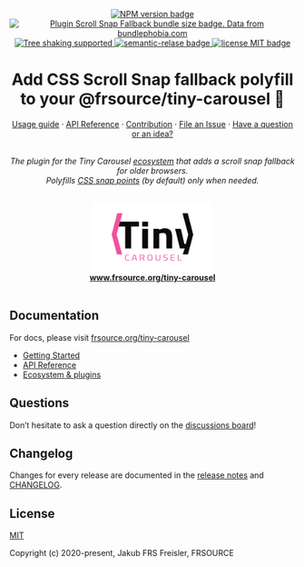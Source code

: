 <p align="center">
  <a href="https://www.npmjs.com/package/">
    <img src="https://img.shields.io/npm/v/@frsource/tiny-carousel-plugin-scroll-snap-fallback" alt="NPM version badge">
  </a>
  <a href="https://bundlephobia.com/result?p=@frsource/tiny-carousel-plugin-scroll-snap-fallback" title="Visit bundlephobia for more details!">
    <img src="https://img.shields.io/bundlephobia/minzip/@frsource/tiny-carousel-plugin-scroll-snap-fallback" alt="Plugin Scroll Snap Fallback bundle size badge. Data from bundlephobia.com">
  </a>
  <a href="https://bundlephobia.com/result?p=@frsource/tiny-carousel-plugin-scroll-snap-fallback">
    <img src="https://badgen.net/bundlephobia/tree-shaking/@frsource/tiny-carousel-plugin-scroll-snap-fallback" alt="Tree shaking supported">
  </a>
  <a href="https://github.com/semantic-release/semantic-release">
    <img src="https://img.shields.io/badge/%20%20%F0%9F%93%A6%F0%9F%9A%80-semantic--release-e10079.svg" alt="semantic-relase badge">
  </a>
  <a href="https://github.com/FRSOURCE/tiny-carousel/blob/master/LICENSE">
    <img src="https://img.shields.io/github/license/FRSOURCE/tiny-carousel" alt="license MIT badge">
  </a>
</p>

<h1 align="center">Add CSS Scroll Snap fallback polyfill to your @frsource/tiny-carousel 🧩</h1>

<p align="center">
  <a href="https://www.frsource.org/tiny-carousel/guide/usage/#plugin-scroll-snap-fallback">Usage guide</a>
  ·
  <a href="https://www.frsource.org/tiny-carousel/api-reference/plugin-scroll-snap-fallback/">API Reference</a>
  ·
  <a href="https://www.frsource.org/tiny-carousel/contribution/">Contribution</a>
  ·
  <a href="https://github.com/FRSOURCE/tiny-carousel/issues">File an Issue</a>
  ·
  <a href="https://github.com/FRSOURCE/tiny-carousel/discussions">Have a question or an idea?</a>
  <br>
</p>

<p align="center">
  <br>
  <i>The plugin for the Tiny Carousel <a href="https://www.frsource.org/tiny-carousel/ecosystem/">ecosystem</a> that adds a scroll snap fallback for older browsers.
    <br>Polyfills <a href="https://developer.mozilla.org/en-US/docs/Web/CSS/CSS_Scroll_Snap">CSS snap points</a> (by default) only when needed.
  <br></i>
  <br>
</p>


<p align="center">
  <img src="https://github.com/FRSOURCE/tiny-carousel/blob/master/src/logo.png" alt="Tiny carousel library logo" height="120px"/>
  <br>
  <a href="https://www.frsource.org/tiny-carousel"><strong>www.frsource.org/tiny-carousel</strong></a>
  <br>
  <br>
</p>


## Documentation

For docs, please visit [frsource.org/tiny-carousel](https://www.frsource.org/tiny-carousel/)

- [Getting Started](https://www.frsource.org/tiny-carousel/guide/usage/#plugin-scroll-snap-fallback)
- [API Reference](https://www.frsource.org/tiny-carousel/api-reference/plugin-scroll-snap-fallback/)
- [Ecosystem & plugins](https://www.frsource.org/tiny-carousel/ecosystem/)

## Questions

Don’t hesitate to ask a question directly on the [discussions board](https://github.com/FRSOURCE/tiny-carousel/discussions)!

## Changelog

Changes for every release are documented in the [release notes](https://github.com/FRSOURCE/tiny-carousel/releases) and [CHANGELOG](https://github.com/FRSOURCE/tiny-carousel/blob/master/packages/plugin-scroll-snap-fallback/CHANGELOG.md).

## License

[MIT](https://opensource.org/licenses/MIT)

Copyright (c) 2020-present, Jakub FRS Freisler, FRSOURCE
